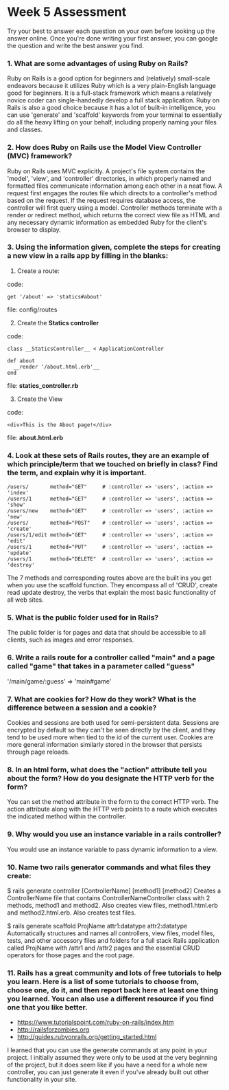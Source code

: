 # Week 5 Assessment

Try your best to answer each question on your own before looking up the answer online. Once you're done writing your first answer, you can google the question and write the best answer you find.

### 1. What are some advantages of using Ruby on Rails?
Ruby on Rails is a good option for beginners and (relatively) small-scale endeavors because it utilizes Ruby which is a very plain-English language good for beginners. It is a full-stack framework which means a relatively novice coder can single-handedly develop a full stack application. Ruby on Rails is also a good choice because it has a lot of built-in intelligence, you can use 'generate' and 'scaffold' keywords from your terminal to essentially do all the heavy lifting on your behalf, including properly naming your files and classes.

### 2. How does Ruby on Rails use the Model View Controller (MVC) framework?
Ruby on Rails uses MVC explicitly. A project's file system contains the 'model', 'view', and 'controller' directories, in which properly named and formatted files communicate information among each other in a neat flow. A request first engages the routes file which directs to a controller's method based on the request. If the request requires database access, the controller will first query using a model. Controller methods terminate with a render or redirect method, which returns the correct view file as HTML and any necessary dynamic information as embedded Ruby for the client's browser to display.

### 3. Using the information given, complete the steps for creating a new view in a rails app by filling in the blanks:

  1. Create a route:

  code:
  ```
  get '/about' => 'statics#about'
  ```
  file: config/routes

  2. Create the __Statics controller__

  code:
  ```
  class __StaticsController__ < ApplicationController

  def about
    __render '/about.html.erb'__
  end
  ```

  file: __statics_controller.rb__

  3. Create the View

  code:

  ```
  <div>This is the About page!</div>
  ```

  file: __about.html.erb__


### 4. Look at these sets of Rails routes, they are an example of which principle/term that we touched on briefly in class? Find the term, and explain why it is important.

```
/users/       method="GET"     # :controller => 'users', :action => 'index'
/users/1      method="GET"     # :controller => 'users', :action => 'show'
/users/new    method="GET"     # :controller => 'users', :action => 'new'
/users/       method="POST"    # :controller => 'users', :action => 'create'
/users/1/edit method="GET"     # :controller => 'users', :action => 'edit'
/users/1      method="PUT"     # :controller => 'users', :action => 'update'
/users/1      method="DELETE"  # :controller => 'users', :action => 'destroy'
```

The 7 methods and corresponding routes above are the built ins you get when you use the scaffold function. They encompass all of 'CRUD', create read update destroy, the verbs that explain the most basic functionality of all web sites.

### 5. What is the public folder used for in Rails?
The public folder is for pages and data that should be accessible to all clients, such as images and error responses.

### 6. Write a rails route for a controller called "main" and a page called "game" that takes in a parameter called "guess"
'/main/game/:guess' => 'main#game'

### 7. What are cookies for? How do they work? What is the difference between a session and a cookie?
Cookies and sessions are both used for semi-persistent data. Sessions are encrypted by default so they can't be seen directly by the client, and they tend to be used more when tied to the id of the current user. Cookies are more general information similarly stored in the browser that persists through page reloads.

### 8. In an html form, what does the "action" attribute tell you about the form?  How do you designate the HTTP verb for the form?
You can set the method attribute in the form to the correct HTTP verb. The action attribute along with the HTTP verb points to a route which executes the indicated method within the controller.

### 9. Why would you use an instance variable in a rails controller?
You would use an instance variable to pass dynamic information to a view.

### 10. Name two rails generator commands and what files they create:
$ rails generate controller [ControllerName] [method1] [method2]
Creates a ControllerName file that contains ControllerNameController class with 2 methods, method1 and method2. Also creates view files, method1.html.erb and method2.html.erb. Also creates test files.

$ rails generate scaffold ProjName attr1:datatype attr2:datatype
Automatically structures and names all controllers, view files, model files, tests, and other accessory files and folders for a full stack Rails application called ProjName with /attr1 and /attr2 pages and the essential CRUD operators for those pages and the root page.

### 11. Rails has a great community and lots of free tutorials to help you learn. Here is a list of some tutorials to choose from, choose one, do it, and then report back here at least one thing you learned. You can also use a different resource if you find one that you like better.

- https://www.tutorialspoint.com/ruby-on-rails/index.htm
- http://railsforzombies.org
- http://guides.rubyonrails.org/getting_started.html

I learned that you can use the generate commands at any point in your project. I initially assumed they were only to be used at the very beginning of the project, but it does seem like if you have a need for a whole new controller, you can just generate it even if you've already built out other functionality in your site.
